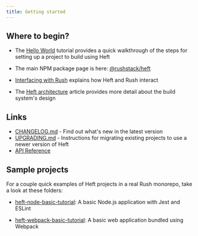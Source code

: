 ```yaml
---
title: Getting started
---
```


## Where to begin?

- The [Hello World](../tutorials/hello_world.md) tutorial provides a quick
  walkthrough of the steps for setting up a project to build using Heft

- The main NPM package page is here: [@rushstack/heft](https://www.npmjs.com/package/@rushstack/heft)

- [Interfacing with Rush](../tutorials/heft_and_rush.md) explains how Heft and Rush interact

- The [Heft architecture](../intro/architecture.md) article provides more detail about the
  build system's design

## Links

- [CHANGELOG.md](https://github.com/microsoft/rushstack/blob/main/apps/heft/CHANGELOG.md) - Find
  out what's new in the latest version
- [UPGRADING.md](https://github.com/microsoft/rushstack/blob/main/apps/heft/UPGRADING.md) - Instructions
  for migrating existing projects to use a newer version of Heft
- [API Reference](https://api.rushstack.io/pages/heft/)

## Sample projects

For a couple quick examples of Heft projects in a real Rush monorepo, take a look at these folders:

- [heft-node-basic-tutorial](https://github.com/microsoft/rushstack-samples/tree/main/heft/heft-node-basic-tutorial): A basic Node.js
  application with Jest and ESLint

- [heft-webpack-basic-tutorial](https://github.com/microsoft/rushstack-samples/tree/main/heft/heft-webpack-basic-tutorial): A basic
  web application bundled using Webpack
